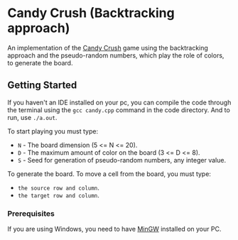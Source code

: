 # Candy Crush (Backtracking approach)

An implementation of the [Candy Crush](https://king.com/game/candycrush) game using the backtracking approach and the pseudo-random numbers, which play the role of colors, to generate the board.

## Getting Started

If you haven't an IDE installed on your pc, you can compile the code through the terminal using the ``gcc candy.cpp`` command in the code directory. And to run, use ``./a.out``.

To start playing you must type:

* ``N`` - The board dimension (5 <= N <= 20).
* ``D`` - The maximum amount of color on the board (3 <= D <= 8).
* ``S`` - Seed for generation of pseudo-random numbers, any integer value.


To generate the board. To move a cell from the board, you must type:

* ``the source row and column``.
* ``the target row and column``.

### Prerequisites

If you are using Windows, you need to have [MinGW](http://www.mingw.org/wiki/HOWTO_Install_the_MinGW_GCC_Compiler_Suite) installed on your PC.
